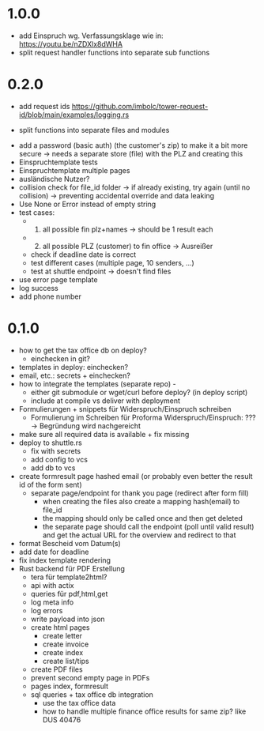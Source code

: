 # 1.0.0
- add Einspruch wg. Verfassungsklage wie in: https://youtu.be/nZDXlx8dWHA
- split request handler functions into separate sub functions

# 0.2.0
- add request ids  https://github.com/imbolc/tower-request-id/blob/main/examples/logging.rs
+ split functions into separate files and modules

- add a password (basic auth) (the customer's zip) to make it a bit more secure 
  -> needs a separate store (file) with the PLZ and creating this 
- Einspruchtemplate tests
- Einspruchtemplate multiple pages
- ausländische Nutzer? 
- collision check for file_id folder -> if already existing, try again (until no collision) -> preventing accidental override and data leaking
- Use None or Error instead of empty string
- test cases:
    - 1. all possible fin plz+names -> should be 1 result each
    - 2. all possible PLZ (customer) to fin office -> Ausreißer
    - check if deadline date is correct
    - test different cases (multiple page, 10 senders, ...)
    + test at shuttle endpoint -> doesn't find files
- use error page template
- log success
- add phone number

# 0.1.0
+ how to get the tax office db on deploy?
  - einchecken in git?
+ templates in deploy: einchecken?
+ email, etc.: secrets + einchecken? 
+ how to integrate the templates (separate repo) -
  - either git submodule or wget/curl before deploy? (in deploy script)
  - include at compile vs deliver with deployment
+ Formulierungen + snippets für Widerspruch/Einspruch schreiben
    + Formulierung im Schreiben für Proforma Widerspruch/Einspruch: ???
      -> Begründung wird nachgereicht
+ make sure all required data is available + fix missing
+ deploy to shuttle.rs
  + fix with secrets
  + add config to vcs
  + add db to vcs
+ create formresult page hashed email (or probably even better the result id of the form sent)
    + separate page/endpoint for thank you page (redirect after form fill)
        - when creating the files also create a mapping hash(email) to file_id
        - the mapping should only be called once and then get deleted
        - the separate page should call the endpoint (poll until valid result) and get the actual URL for the overview and redirect to that
+ format Bescheid vom Datum(s)
+ add date for deadline
+ fix index template rendering
+ Rust backend für PDF Erstellung
    + tera für template2html?
    + api with actix
    + queries für pdf,html,get
    + log meta info 
    + log errors
    + write payload into json
    + create html pages
      + create letter
      + create invoice
      + create index
      + create list/tips
    + create PDF files
    + prevent second empty page in PDFs
    + pages index, formresult
    + sql queries + tax office db integration
      + use the tax office data
      + how to handle multiple finance office results for same zip? like DUS 40476 